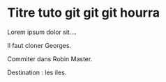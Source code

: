 # Titre tuto git git git hourra

Lorem ipsum dolor sit....

Il faut cloner Georges.

Commiter dans Robin Master.

Destination : les iles.
